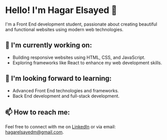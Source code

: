 # Hello! I'm Hagar Elsayed 👋

I'm a Front End development student, passionate about creating beautiful and functional websites using modern web technologies.

## 🌱 I'm currently working on:
- Building responsive websites using HTML, CSS, and JavaScript.
- Exploring frameworks like React to enhance my web development skills.

## 🚀 I'm looking forward to learning:
- Advanced Front End technologies and frameworks.
- Back End development and full-stack development.

## 📫 How to reach me:
Feel free to connect with me on [LinkedIn](https://www.linkedin.com/in/hagar-elsayed-mostafa-12554a222) or via email: [hagarelsayedm@gmail.com](mailto:hagarelsayedm@gmail.com).

